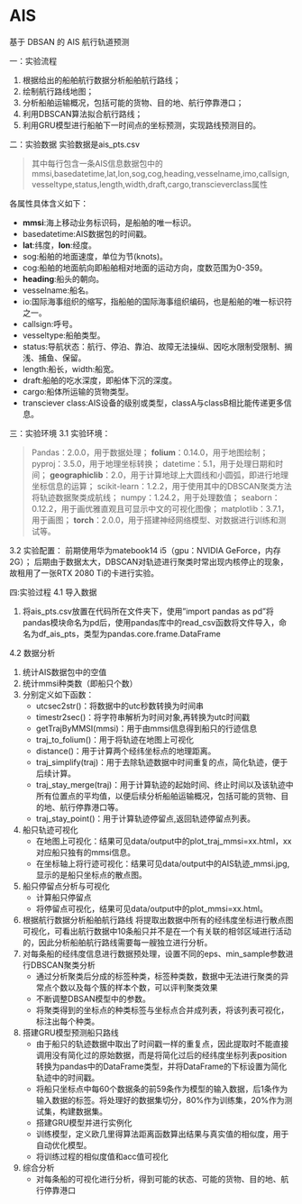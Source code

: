 # AIS
基于 DBSAN 的 AIS 航行轨道预测

一：实验流程
1. 根据给出的船舶航行数据分析船舶航行路线；
2. 绘制航行路线地图；
3. 分析船舶运输概况，包括可能的货物、目的地、航行停靠港口；
4. 利用DBSCAN算法拟合航行路线；
5. 利用GRU模型进行船舶下一时间点的坐标预测，实现路线预测目的。

二：实验数据
实验数据是ais_pts.csv
>其中每行包含一条AIS信息数据包中的mmsi,basedatetime,lat,lon,sog,cog,heading,vesselname,imo,callsign,vesseltype,status,length,width,draft,cargo,transcieverclass属性

各属性具体含义如下：
- **mmsi**:海上移动业务标识码，是船舶的唯一标识。
- basedatetime:AIS数据包的时间戳。
- **lat**:纬度，**lon**:经度。
- sog:船舶的地面速度，单位为节(knots)。
- cog:船舶的地面航向即船舶相对地面的运动方向，度数范围为0-359。
- **heading**:船头的朝向。
- vesselname:船名。
- io:国际海事组织的缩写，指船舶的国际海事组织编码，也是船舶的唯一标识符之一。
- callsign:呼号。
- vesseltype:船舶类型。
- status:导航状态：航行、停泊、靠泊、故障无法操纵、因吃水限制受限制、搁浅、捕鱼、保留。
- length:船长，width:船宽。
- draft:船舶的吃水深度，即船体下沉的深度。
- cargo:船体所运输的货物类型。
- transciever class:AIS设备的级别或类型，classA与classB相比能传递更多信息。
 

三：实验环境
3.1 实验环境： 
>Pandas：2.0.0，用于数据处理；
**folium**：0.14.0，用于地图绘制；
pyproj：3.5.0，用于地理坐标转换；
datetime：5.1，用于处理日期和时间；
**geographiclib**：2.0，用于计算地球上大圆线和小圆弧，即进行地理坐标信息的运算；
scikit-learn：1.2.2，用于使用其中的DBSCAN聚类方法将轨迹数据聚类成航线；
numpy：1.24.2，用于处理数值；
seaborn：0.12.2，用于画优雅直观且可显示中文的可视化图像；
matplotlib：3.7.1，用于画图；
**torch**：2.0.0，用于搭建神经网络模型、对数据进行训练和测试等。

3.2 实验配置：
前期使用华为matebook14 i5（gpu：NVIDIA GeForce，内存2G）；
后期由于数据太大，DBSCAN对轨迹进行聚类时常出现内核停止的现象，故租用了一张RTX 2080 Ti的卡进行实验。

四:实验过程
4.1 导入数据
1. 将ais_pts.csv放置在代码所在文件夹下，使用”import pandas as pd”将pandas模块命名为pd后，使用pandas库中的read_csv函数将文件导入，命名为df_ais_pts，类型为pandas.core.frame.DataFrame

4.2 数据分析
1. 统计AIS数据包中的空值
2. 统计mmsi种类数（即船只个数）
3. 分别定义如下函数：
   - utcsec2str()：将数据中的utc秒数转换为时间串
   - timestr2sec()：将字符串解析为时间对象,再转换为utc时间戳
   - getTrajByMMSI(mmsi)：用于由mmsi信息得到船只的行迹信息
   - traj_to_folium()：用于将轨迹在地图上可视化
   - distance()：用于计算两个经纬坐标点的地理距离。
   - traj_simplify(traj)：用于去除轨迹数据中时间重复的点，简化轨迹，便于后续计算。
   - traj_stay_merge(traj)：用于计算轨迹的起始时间、终止时间以及该轨迹中所有位置点的平均值，以便后续分析船舶运输概况，包括可能的货物、目的地、航行停靠港口等。
   - traj_stay_point()：用于计算轨迹停留点,返回轨迹停留点列表。
4. 船只轨迹可视化
   - 在地图上可视化：结果可见data/output中的plot_traj_mmsi=xx.html，xx对应船只独有的mmsi信息。
   - 在坐标轴上将行迹可视化：结果可见data/output中的AIS轨迹_mmsi.jpg,显示的是船只坐标点的散点图。
5. 船只停留点分析与可视化
   - 计算船只停留点
   - 将停留点可视化，结果可见data/output中的plot_mmsi=xx.html。
6. 根据航行数据分析船舶航行路线
   将提取出数据中所有的经纬度坐标进行散点图可视化，可看出航行数据中10条船只并不是在一个有关联的相邻区域进行活动的，因此分析船舶航行路线需要每一艘独立进行分析。
7. 对每条船的经纬度信息进行数据预处理，设置不同的eps、min_sample参数进行DBSCAN聚类分析
   - 通过分析聚类后分成的标签种类，标签种类数，数据中无法进行聚类的异常点个数以及每个簇的样本个数，可以评判聚类效果
   - 不断调整DBSAN模型中的参数。
   - 将聚类得到的坐标点的种类标签与坐标点合并成列表，将该列表可视化，标注出每个种类。
8. 搭建GRU模型预测船只路线
   - 由于船只的轨迹数据中取出了时间戳一样的重复点，因此提取时不能直接调用没有简化过的原始数据，而是将简化过后的经纬度坐标列表position转换为pandas中的DataFrame类型，并将DataFrame的下标设置为简化轨迹中的时间戳。
   - 将船只坐标点中每60个数据条的前59条作为模型的输入数据，后1条作为输入数据的标签。将处理好的数据集切分，80%作为训练集，20%作为测试集，构建数据集。
   - 搭建GRU模型并进行实例化
   - 训练模型，定义欧几里得算法距离函数算出结果与真实值的相似度，用于自动优化模型。
   - 将训练过程的相似度值和acc值可视化
9. 综合分析
   - 对每条船的可视化进行分析，得到可能的状态、可能的货物、目的地、航行停靠港口










